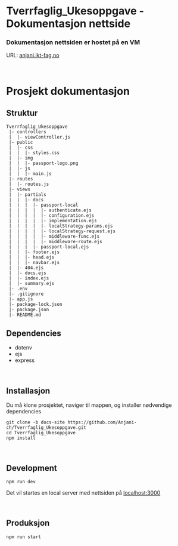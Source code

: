 # Tverrfaglig_Ukesoppgave - Dokumentasjon nettside

### Dokumentasjon nettsiden er hostet på en VM
URL: [anjani.ikt-fag.no](http://anjani.ikt-fag.no)

<br />

# Prosjekt dokumentasjon

## Struktur
```
Tverrfaglig_Ukesoppgave
 |- controllers
 |  |- viewController.js
 |- public
 |  |- css
 |  |  |- styles.css
 |  |- img
 |  |  |- passport-logo.png
 |  |- js
 |  |  |- main.js
 |- routes
 |  |- routes.js
 |- views
 |  |- partials
 |  |  |- docs
 |  |  |  |- passport-local
 |  |  |  |  |- authenticate.ejs
 |  |  |  |  |- configuration.ejs
 |  |  |  |  |- implementation.ejs
 |  |  |  |  |- localStrategy-params.ejs
 |  |  |  |  |- localStrategy-request.ejs
 |  |  |  |  |- middleware-func.ejs
 |  |  |  |  |- middleware-route.ejs
 |  |  |  |- passport-local.ejs
 |  |  |- footer.ejs
 |  |  |- head.ejs
 |  |  |- navbar.ejs
 |  |- 404.ejs
 |  |- docs.ejs
 |  |- index.ejs
 |  |- summary.ejs
 |- .env
 |- .gitignore
 |- app.js
 |- package-lock.json
 |- package.json
 |- README.md
```

## Dependencies
<ul>
    <li>dotenv</li>
    <li>ejs</li>
    <li>express</li>
</ul>

<br />

## Installasjon
Du må klone prosjektet, naviger til mappen, og installer nødvendige dependencies

```
git clone -b docs-site https://github.com/Anjani-ch/Tverrfaglig_Ukesoppgave.git
cd Tverrfaglig_Ukesoppgave
npm install
```

<br />

## Development
```
npm run dev
```
Det vil startes en local server med nettsiden på [localhost:3000](http://localhost:3000)

<br />

## Produksjon
```
npm run start
```